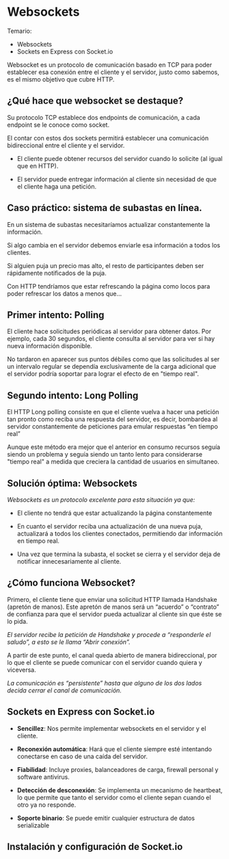 # Websockets

Temario:

- Websockets
- Sockets en Express con Socket.io


Websocket es un protocolo de comunicación basado en TCP para poder establecer esa conexión entre el cliente y el servidor, justo como sabemos, es el mismo objetivo que cubre HTTP.


## ¿Qué hace que websocket se destaque?

Su protocolo TCP establece dos endpoints de comunicación, a cada endpoint se le conoce como socket. 

El contar con estos dos sockets permitirá establecer una comunicación bidireccional entre el cliente y el servidor.

- El cliente puede obtener recursos del servidor cuando lo solicite (al igual que en HTTP).

- El servidor puede entregar información al cliente sin necesidad de que el cliente haga una petición.

## Caso práctico: sistema de subastas en línea.

En un sistema de subastas necesitaríamos actualizar constantemente la información.

Si algo cambia en el servidor debemos enviarle esa información a todos los clientes.

Si alguien puja un precio mas alto, el resto de participantes deben ser rápidamente notificados de la puja.

Con HTTP tendríamos que estar refrescando la página como locos para poder refrescar los datos a menos que...


## Primer intento: Polling

El cliente hace solicitudes periódicas al servidor para obtener datos. Por ejemplo, cada 30 segundos, el cliente consulta al servidor para ver si hay nueva información disponible.

No tardaron en aparecer sus puntos débiles como que las solicitudes al ser un intervalo regular se dependía exclusivamente de la carga adicional que el servidor podría soportar para lograr el efecto de en "tiempo real".

## Segundo intento: Long Polling

El HTTP Long polling consiste en que el cliente vuelva a hacer una petición tan pronto como reciba una respuesta del servidor, es decir, bombardea al servidor constantemente de peticiones para emular respuestas “en tiempo real”

Aunque este método era mejor que el anterior en consumo recursos seguía siendo un problema y seguía siendo un tanto lento para considerarse "tiempo real" a medida que creciera la cantidad de usuarios en simultaneo.

## Solución óptima: Websockets

*Websockets es un protocolo excelente para esta situación ya que:*

- El cliente no tendrá que estar actualizando la página constantemente

- En cuanto el servidor reciba una actualización de una nueva puja, actualizará a todos los clientes conectados, permitiendo dar información en tiempo real.

- Una vez que termina la subasta, el socket se cierra y el servidor deja de notificar innecesariamente al cliente. 


## ¿Cómo funciona Websocket?

Primero, el cliente tiene que enviar una solicitud HTTP llamada Handshake (apretón de manos). Este apretón de manos será un “acuerdo” o “contrato” de confianza para que el servidor pueda actualizar al cliente sin que éste se lo pida. 

*El servidor recibe la petición de Handshake y procede a “responderle el saludo”, a esto se le llama “Abrir conexión”.*

A partir de este punto, el canal queda abierto de manera bidireccional, por lo que el cliente se puede comunicar con el servidor cuando quiera y viceversa. 

*La comunicación es “persistente” hasta que alguno de los dos lados decida cerrar el canal de comunicación.*

## Sockets en Express con Socket.io

- **Sencillez**: Nos permite implementar websockets en el servidor y el cliente.

- **Reconexión automática**: Hará que el cliente siempre esté intentando conectarse en caso de una caída del servidor.

- **Fiabilidad**: Incluye proxies, balanceadores de carga, firewall personal y software antivirus.

- **Detección de desconexión**: Se implementa un mecanismo de heartbeat, lo que permite que tanto el servidor como el cliente sepan cuando el otro ya no responde.

- **Soporte binario**: Se puede emitir cualquier estructura de datos serializable

## Instalación y configuración de Socket.io

